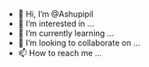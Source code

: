 - 👋 Hi, I’m @Ashupipil
- 👀 I’m interested in ...
- 🌱 I’m currently learning ...
- 💞️ I’m looking to collaborate on ...
- 📫 How to reach me ...

<!---
Ashupipil/Ashupipil is a ✨ special ✨ repository because its `README.md` (this file) appears on your GitHub profile.
You can click the Preview link to take a look at your changes.
--->
